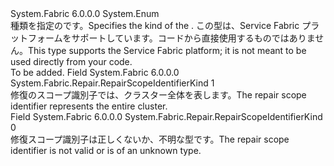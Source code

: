 <Type Name="RepairScopeIdentifierKind" FullName="System.Fabric.Repair.RepairScopeIdentifierKind">
  <TypeSignature Language="C#" Value="public enum RepairScopeIdentifierKind" />
  <TypeSignature Language="ILAsm" Value=".class public auto ansi sealed RepairScopeIdentifierKind extends System.Enum" />
  <TypeSignature Language="DocId" Value="T:System.Fabric.Repair.RepairScopeIdentifierKind" />
  <TypeSignature Language="VB.NET" Value="Public Enum RepairScopeIdentifierKind" />
  <TypeSignature Language="F#" Value="type RepairScopeIdentifierKind = " />
  <AssemblyInfo>
    <AssemblyName>System.Fabric</AssemblyName>
    <AssemblyVersion>6.0.0.0</AssemblyVersion>
  </AssemblyInfo>
  <Base>
    <BaseTypeName>System.Enum</BaseTypeName>
  </Base>
  <Docs>
    <summary>
      <para><span data-ttu-id="e594f-101">種類を指定の<see cref="T:System.Fabric.Repair.RepairScopeIdentifier" />です。</span><span class="sxs-lookup"><span data-stu-id="e594f-101">Specifies the kind of the <see cref="T:System.Fabric.Repair.RepairScopeIdentifier" />.</span></span></para>
      <para><span data-ttu-id="e594f-102">この型は、Service Fabric プラットフォームをサポートしています。コードから直接使用するものではありません。</span><span class="sxs-lookup"><span data-stu-id="e594f-102">This type supports the Service Fabric platform; it is not meant to be used directly from your code.</span></span></para>
    </summary>
    <remarks>To be added.</remarks>
  </Docs>
  <Members>
    <Member MemberName="Cluster">
      <MemberSignature Language="C#" Value="Cluster" />
      <MemberSignature Language="ILAsm" Value=".field public static literal valuetype System.Fabric.Repair.RepairScopeIdentifierKind Cluster = int32(1)" />
      <MemberSignature Language="DocId" Value="F:System.Fabric.Repair.RepairScopeIdentifierKind.Cluster" />
      <MemberSignature Language="VB.NET" Value="Cluster" />
      <MemberSignature Language="F#" Value="Cluster = 1" Usage="System.Fabric.Repair.RepairScopeIdentifierKind.Cluster" />
      <MemberType>Field</MemberType>
      <AssemblyInfo>
        <AssemblyName>System.Fabric</AssemblyName>
        <AssemblyVersion>6.0.0.0</AssemblyVersion>
      </AssemblyInfo>
      <ReturnValue>
        <ReturnType>System.Fabric.Repair.RepairScopeIdentifierKind</ReturnType>
      </ReturnValue>
      <MemberValue>1</MemberValue>
      <Docs>
        <summary>
          <para><span data-ttu-id="e594f-103">修復のスコープ識別子では、クラスター全体を表します。</span><span class="sxs-lookup"><span data-stu-id="e594f-103">The repair scope identifier represents the entire cluster.</span></span></para>
        </summary>
      </Docs>
    </Member>
    <Member MemberName="Invalid">
      <MemberSignature Language="C#" Value="Invalid" />
      <MemberSignature Language="ILAsm" Value=".field public static literal valuetype System.Fabric.Repair.RepairScopeIdentifierKind Invalid = int32(0)" />
      <MemberSignature Language="DocId" Value="F:System.Fabric.Repair.RepairScopeIdentifierKind.Invalid" />
      <MemberSignature Language="VB.NET" Value="Invalid" />
      <MemberSignature Language="F#" Value="Invalid = 0" Usage="System.Fabric.Repair.RepairScopeIdentifierKind.Invalid" />
      <MemberType>Field</MemberType>
      <AssemblyInfo>
        <AssemblyName>System.Fabric</AssemblyName>
        <AssemblyVersion>6.0.0.0</AssemblyVersion>
      </AssemblyInfo>
      <ReturnValue>
        <ReturnType>System.Fabric.Repair.RepairScopeIdentifierKind</ReturnType>
      </ReturnValue>
      <MemberValue>0</MemberValue>
      <Docs>
        <summary>
          <para><span data-ttu-id="e594f-104">修復スコープ識別子は正しくないか、不明な型です。</span><span class="sxs-lookup"><span data-stu-id="e594f-104">The repair scope identifier is not valid or is of an unknown type.</span></span></para>
        </summary>
      </Docs>
    </Member>
  </Members>
</Type>